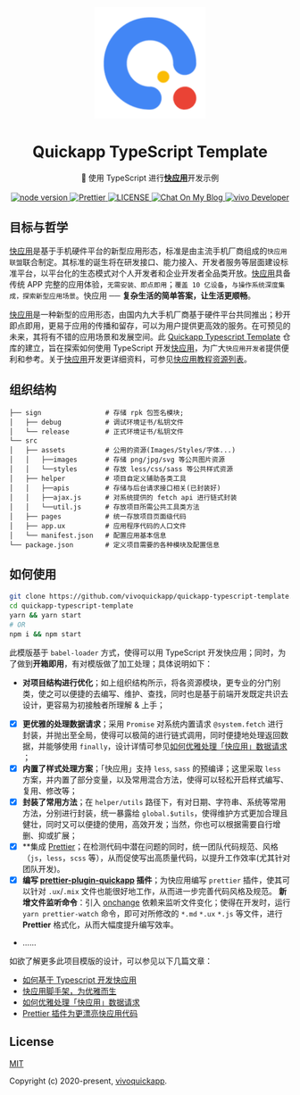 <div align="center">
  <a href="https://quickapp.vivo.com.cn/?utm_source=github.com">
    <img width="200" height="200" src="https://raw.githubusercontent.com/vivoquickapp/quickapp-typescript-template/master/src/assets/images/logo.png" alt="Quickapp Typescript Template">
  </a>
</div>

<h1 align="center">Quickapp TypeScript Template</h1>

<div align="center">
  🔨 使用 TypeScript 进行<strong><a href="https://www.quickapp.cn/?utm_source=nicelinks.site">快应用</a></strong>开发示例
</div>

<br>

<div align="center">
  <a href="https://nodejs.org/en/">
    <img src="https://img.shields.io/badge/node-%3E=%206.0.0-green.svg" alt="node version">
  </a>
  <a href="https://nicelinks.site/post/5c16083e819ae45de1453caa">
    <img src="https://img.shields.io/badge/code_style-prettier-ff69b4.svg?style=flat" alt="Prettier">
  </a>
  <a href="https://github.com/vivoquickapp/quickapp-typescript-template">
    <img src="https://img.shields.io/github/license/vivoquickapp/quickapp-typescript-template.svg" alt="LICENSE">
  </a>
  <a href="https://nice.lovejade.cn/zh/article/quickapp-boilerplate-template.html">
    <img src="https://img.shields.io/badge/chat-on%20blog-brightgreen.svg" alt="Chat On My Blog">
  </a>
  <a href="https://aboutme.lovejade.cn/?from=github"><img src="https://img.shields.io/badge/Author-vivoer-%23a696c8.svg" alt="vivo Developer"></a>
</div>

## 目标与哲学

[快应用](https://www.quickapp.cn/?utm_source=nicelinks.site)是基于手机硬件平台的新型应用形态，标准是由主流手机厂商组成的`快应用联盟`联合制定。其标准的诞生将在研发接口、能力接入、开发者服务等层面建设标准平台，以平台化的生态模式对个人开发者和企业开发者全品类开放。[快应用](https://www.quickapp.cn/?utm_source=nicelinks.site)具备传统 APP 完整的应用体验，`无需安装、即点即用`；`覆盖 10 亿设备`，`与操作系统深度集成，探索新型应用场景`。快应用 ── **复杂生活的简单答案，让生活更顺畅**。

[快应用](https://www.quickapp.cn/?utm_source=nicelinks.site)是一种新型的应用形态，由国内九大手机厂商基于硬件平台共同推出；秒开即点即用，更易于应用的传播和留存，可以为用户提供更高效的服务。在可预见的未来，其将有不错的应用场景和发展空间。此 [Quickapp Typescript Template](https://github.com/vivoquickapp/quickapp-typescript-template) 仓库的建立，旨在探索如何使用 TypeScript 开发[快应用](https://www.quickapp.cn/?utm_source=nicelinks.site)，为广大`快应用开发者`提供便利和参考。关于[快应用](https://www.quickapp.cn/?utm_source=nicelinks.site)开发更详细资料，可参见[快应用教程资源列表](https://github.com/nicejade/nice-front-end-tutorial/blob/master/tutorial/quickapp-tutorial.md)。

## 组织结构

```
├── sign                # 存储 rpk 包签名模块;
│   ├── debug           # 调试环境证书/私钥文件
│   └── release         # 正式环境证书/私钥文件
└── src
│   ├── assets          # 公用的资源(Images/Styles/字体...)
│   │   ├──images       # 存储 png/jpg/svg 等公共图片资源
│   │   └──styles       # 存放 less/css/sass 等公共样式资源
│   ├── helper          # 项目自定义辅助各类工具
│   │   ├──apis         # 存储与后台请求接口相关(已封装好)
│   │   ├──ajax.js      # 对系统提供的 fetch api 进行链式封装
│   │   └──util.js      # 存放项目所需公共工具类方法
│   ├── pages           # 统一存放项目页面级代码
│   ├── app.ux          # 应用程序代码的人口文件
│   └── manifest.json   # 配置应用基本信息
└── package.json        # 定义项目需要的各种模块及配置信息
```

## 如何使用

```bash
git clone https://github.com/vivoquickapp/quickapp-typescript-template.git
cd quickapp-typescript-template
yarn && yarn start
# OR
npm i && npm start
```

此模版基于 `babel-loader` 方式，使得可以用 TypeScript 开发快应用；同时，为了做到**开箱即用**，有对模版做了加工处理；具体说明如下：

* **对项目结构进行优化**；如上组织结构所示，将各资源模块，更专业的分门别类，使之可以便捷的去编写、维护、查找，同时也是基于前端开发既定共识去设计，更容易为初接触者所理解 & 上手；
* [X] **更优雅的处理数据请求**；采用 `Promise` 对系统内置请求 `@system.fetch` 进行封装，并抛出至全局，使得可以极简的进行链式调用，同时便捷地处理返回数据，并能够使用 `finally`，设计详情可参见[如何优雅处理「快应用」数据请求 ](https://quickapp.lovejade.cn/how-to-elegantly-handle-quickapp-request/)；
* [X] **内置了样式处理方案**；「快应用」支持 `less`, `sass` 的预编译；这里采取 `less` 方案，并内置了部分变量，以及常用混合方法，使得可以轻松开启样式编写、复用、修改等；
* [X] **封装了常用方法**；在 `helper/utils` 路径下，有对日期、字符串、系统等常用方法，分别进行封装，统一暴露给 `global.$utils`，使得维护方式更加合理且健壮，同时又可以便捷的使用，高效开发；当然，你也可以根据需要自行增删、抑或扩展；
* [X] **集成 [Prettier](https://prettier.io/)；在检测代码中潜在问题的同时，统一团队代码规范、风格（`js`，`less`，`scss` 等），从而促使写出高质量代码，以提升工作效率(尤其针对团队开发)。
* [X] **编写 [prettier-plugin-quickapp](https://github.com/nicejade/prettier-plugin-quickapp) 插件**；为快应用编写 `prettier` 插件，使其可以针对 `.ux`/`.mix` 文件也能很好地工作，从而进一步完善代码风格及规范。
**新增文件监听命令**：引入 [onchange](https://github.com/Qard/onchange) 依赖来监听文件变化；使得在开发时，运行 `yarn prettier-watch` 命令，即可对所修改的 `*.md` `*.ux` `*.js` 等文件，进行 **Prettier** 格式化，从而大幅度提升编写效率。
* ......

如欲了解更多此项目模版的设计，可以参见以下几篇文章：

- [如何基于 Typescript 开发快应用](https://quickapp.vivo.com.cn/how-to-develop-quickapp-based-on-typescript/)
- [快应用脚手架，为优雅而生](https://quickapp.lovejade.cn/quickapp-boilerplate-template/)
- [如何优雅处理「快应用」数据请求](https://quickapp.lovejade.cn/how-to-elegantly-handle-quickapp-request/)
- [Prettier 插件为更漂亮快应用代码](https://quickapp.lovejade.cn/prettier-quickapp-plugin/)

## License

[MIT](http://opensource.org/licenses/MIT)

Copyright (c) 2020-present, [vivoquickapp](https://github.com/vivoquickapp).

